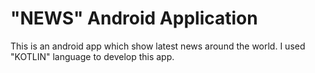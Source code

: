 # "NEWS" Android Application
This is an android app which show latest news around the world. I used "KOTLIN" language to develop this app.

